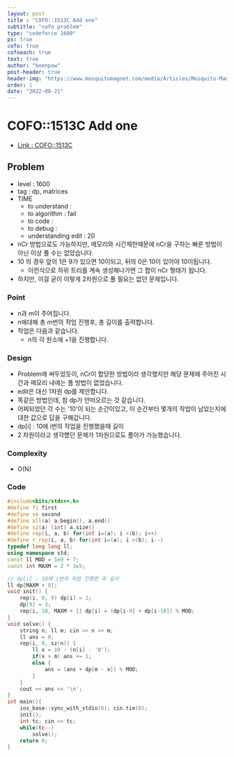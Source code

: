 ```yaml
---
layout: post
title : "COFO::1513C Add one"
subtitle: "cofo problem"
type: "codeforce 1600"
ps: true
cofo: true
cofoeach: true
text: true
author: "beenpow"
post-header: true
header-img: "https://www.mosquitomagnet.com/media/Articles/Mosquito-Magnet/Dont-Fear-the-Fire.jpg"
order: 1
date: "2022-08-21"
---
```

# COFO::1513C Add one
- [Link : COFO::1513C](https://codeforces.com/problemset/problem/1513/C)


## Problem 

- level : 1600
- tag : dp, matrices
- TIME
  - to understand    : 
  - to algorithm     : fail
  - to code          : 
  - to debug         : 
  - understanding edit : 20
- nCr 방법으로도 가능하지만, 메모리와 시간제한때문에 nCr을 구하는 빠른 방법이 아닌 이상 풀 수는 없었습니다.
- 10 의 경우 앞의 1은 9가 있으면 10이되고, 뒤의 0은 10이 있어야 10이됩니다.
  - 이런식으로 하위 트리를 계속 생성해나가면 그 합이 nCr 형태가 됩니다.
- 하지만, 이걸 굳이 이렇게 2차원으로 풀 필요는 없던 문제입니다.

### Point
- n과 m이 주어집니다.
- n에대해 총 m번의 작업 진행후, 총 길이를 출력합니다.
- 작업은 다음과 같습니다.
  - n의 각 원소에 +1을 진행합니다.

### Design
- Problem에 써두었듯이, nCr이 합당한 방법이라 생각했지만 해당 문제에 주어진 시간과 메모리 내에는 풀 방법이 없었습니다.
- edit은 대신 1차원 dp를 제안합니다.
- 똑같은 방법인데, 참 dp가 안떠오르는 것 같습니다.
- 어찌되었던 각 수는 '10'이 되는 순간이있고, 이 순간부터 몇개의 작업이 남았는지에 대한 값으로 답을 구해갑니다.
- dp[i] : 10에 i번의 작업을 진행했을때 길이
- 2 차원이라고 생각헀던 문제가 1차원으로도 풀이가 가능했습니다.

### Complexity
- O(N)

### Code

```cpp
#include<bits/stdc++.h>
#define fi first
#define se second
#define all(a) a.begin(), a.end()
#define sz(a) (int) a.size()
#define rep(i, a, b) for(int i=(a); i <(b); i++)
#define r_rep(i, a, b) for(int i=(a); i >(b); i--)
typedef long long ll;
using namespace std;
const ll MOD = 1e9 + 7;
const int MAXM = 2 * 1e5;

// dp[i] : 10에 i번의 작업 진행한 후 길이
ll dp[MAXM + 9];
void init() {
    rep(i, 0, 9) dp[i] = 2;
    dp[9] = 3;
    rep(i, 10, MAXM + 1) dp[i] = (dp[i-9] + dp[i-10]) % MOD;
}
void solve() {
    string n; ll m; cin >> n >> m;
    ll ans = 0;
    rep(i, 0, sz(n)) {
        ll x = 10 - (n[i] - '0');
        if(x > m) ans += 1;
        else {
            ans = (ans + dp[m - x]) % MOD;
        }
    }
    cout << ans << '\n';
}
int main(){
    ios_base::sync_with_stdio(0); cin.tie(0);
    init();
    int tc; cin >> tc;
    while(tc--)
        solve();
    return 0;
}
```
